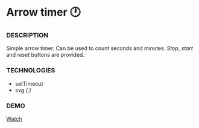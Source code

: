 # Arrow timer :clock1:

### DESCRIPTION
Simple arrow timer. Can be used to count seconds and minutes. *Stop*, *start* and *reset* buttons are provided.

### TECHNOLOGIES
- setTimeout
- svg *(<line>,<circle>)*

### DEMO
[Watch](https://deborodina.github.io/arrow-timer/)
